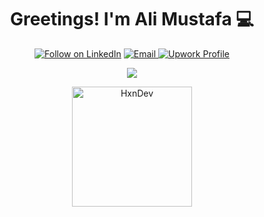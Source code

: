 <h1 align="center">Greetings! I'm Ali Mustafa 💻
</h1>
<p align="center">
  <a href="https://www.linkedin.com/in/mohammad-ali-mustafa-1182a7221/"><img title="Follow on LinkedIn" src="https://img.shields.io/badge/LinkedIn-0077B5?style=for-the-badge&logo=linkedin&logoColor=white"/></a>
  <a href="mailto:alimustafa25990@gmail.com"><img title="Email" src="https://img.shields.io/badge/Gmail-D14836?style=for-the-badge&logo=gmail&logoColor=white"/</a>
 <a href="https://www.upwork.com/freelancers/~01149e9bd373971c6b"><img title="Upwork Profile" src="https://img.shields.io/badge/UpWork-6FDA44?style=for-the-badge&logo=Upwork&logoColor=white"/></a>   
  </p>
  


<p align="center">
  <img src="https://github-readme-stats.vercel.app/api?username=AliMustafa253&show_icons=true">
</p>
<p align="center">
	  <img src="https://github-readme-stats.vercel.app/api/top-langs?username=HxnDev&show_icons=true&locale=en&layout=compact&theme=algolia" alt="HxnDev" height="192px"/>
</p>

